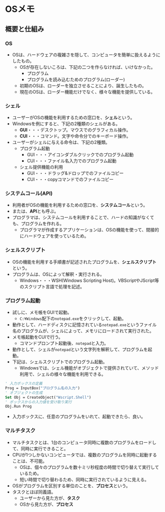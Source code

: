 # OSメモ
## 概要と仕組み
### OS
- OSは、ハードウェアの複雑さを隠して、コンピュータを簡単に扱えるようにしたもの。
    - OSが存在しないころは、下記の二つを作らなければ、いけなかった。
        - プログラム
        - プログラムを読み込むためのプログラム(ローダー)
    - 初期のOSは、ローダーを独立させることにより、誕生したもの。
    - 現在のOSは、ローダー機能だけでなく、様々な機能を提供している。

### シェル
- ユーザーがOSの機能を利用するための窓口を、**シェル**という。
- Windowsを例にすると、下記の2種類のシェルがある。
    - **GUI**・・・デスクトップ。マウスでのグラフィカル操作。
    - **CUI**・・・コマンド。文字や命令分でのキーボード操作。
- ユーザーがシェルに与える命令は、下記の2種類。
    - プログラム起動
        - GUI・・・アイコンダブルクリックでのプログラム起動
        - CUI・・・ファイル名入力でのプログラム起動
    - シェル提供機能の利用
        - GUI・・・ドラッグ&ドロップでのファイルコピー
        - CUI・・・copyコマンドでのファイルコピー

### システムコール(API)
- 利用者がOSの機能を利用するための窓口を、**システムコール**という。
- または、**API**とも呼ぶ。
- プログラマは、システムコールを利用することで、ハードの知識がなくても、プログラムを作れる。
    - プログラマが作成するアプリケーションは、OSの機能を使って、間接的にハードウェアを使っているため。

### シェルスクリプト
- OSの機能を利用する手順書が記述されたプログラムを、**シェルスクリプト**という。
- プログラムは、OSによって解釈・実行される。
    - Windows・・・WSH(Windows Scripting Host)。VBScriptやJScript等のスクリプト言語で処理を記述。

### プログラム起動
- 試しに、メモ帳をGUIで起動。
    - `C:¥Windows`配下の`notepad.exe`をクリックして、起動。
- 動作として、ハードディスクに記憶されている`notepad.exe`というファイル名のプログラムが、シェルによって、メモリにロードされて実行された。
- メモ帳起動をCUIで行う。
    - コマンドプロンプト起動後、`notepad`と入力。
- 動作として、シェルが`notepad`という文字列を解釈して、プログラムを起動。
- 下記は、シェルスクリプトでのプログラム起動。
    - Windowsでは、シェル機能がオブジェクトで提供されていて、メソッド利用で、シェルの様々な機能を利用できる。

```vb
' 入力ボックスの定義
Prog = InputBox("プログラム名の入力")
' オブジェクトの生成
Set Obj = CreateObject("Wscript.Shell")
' ボックスからの入力値を受け取り実行
Obj.Run Prog
```

- 入力ボックスに、任意のプログラムをいれて、起動できたら、良い。

### マルチタスク
- マルチタスクとは、1台のコンピュータ同時に複数のプログラムをロードして、同時に実行できること。
- CPUが1つしかないコンピュータでは、複数のプログラムを同時に起動することは、不可能。
    - OSは、個々のプログラムを数十ミリ秒程度の時間で切り替えて実行しているため。
    - 短い時間で切り替わるため、同時に実行されているように見える。
- OSがプログラムを区別する単位のことを、**プロセス**という。
- タスクとほぼ同義語。
    - ユーザーから見た方が、**タスク**
    - OSから見た方が、**プロセス**